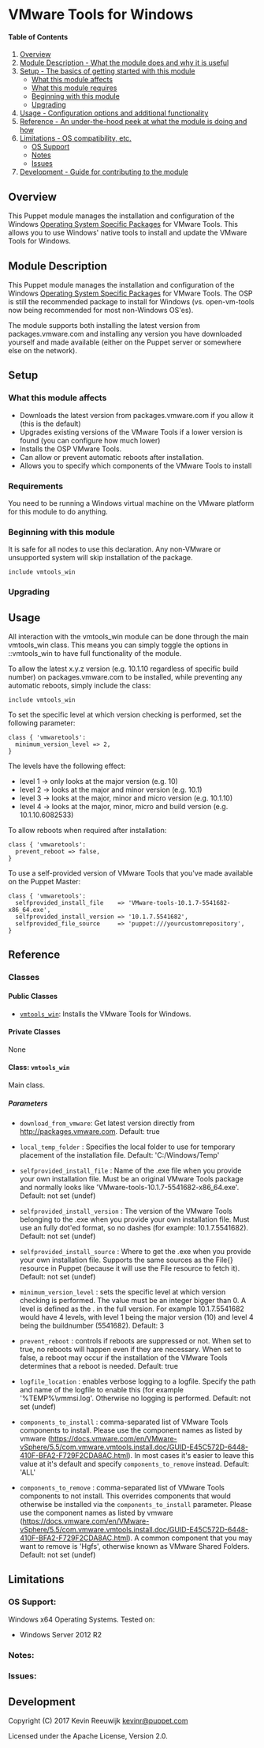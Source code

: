 # VMware Tools for Windows

#### Table of Contents

1. [Overview](#overview)
2. [Module Description - What the module does and why it is useful](#module-description)
3. [Setup - The basics of getting started with this module](#setup)
    * [What this module affects](#what-this-module-affects)
    * [What this module requires](#requirements)
    * [Beginning with this module](#beginning-with-this-module)
    * [Upgrading](#upgrading)
4. [Usage - Configuration options and additional functionality](#usage)
5. [Reference - An under-the-hood peek at what the module is doing and how](#reference)
5. [Limitations - OS compatibility, etc.](#limitations)
    * [OS Support](#os-support)
    * [Notes](#notes)
    * [Issues](#issues)
6. [Development - Guide for contributing to the module](#development)

## Overview

This Puppet module manages the installation and configuration of the Windows [Operating System Specific Packages](http://packages.vmware.com/tools/releases/latest/windows/x64) for VMware Tools. This allows you to use Windows' native tools to install and update the VMware Tools for Windows.

## Module Description

This Puppet module manages the installation and configuration of the Windows [Operating System Specific Packages](http://packages.vmware.com/tools/releases/latest/windows/x64) for VMware Tools. The OSP is still the recommended package to install for Windows (vs. open-vm-tools now being recommended for most non-Windows OS'es).

The module supports both installing the latest version from packages.vmware.com and installing any version you have downloaded yourself and made available (either on the Puppet server or somewhere else on the network).

## Setup

### What this module affects

* Downloads the latest version from packages.vmware.com if you allow it (this is the default)
* Upgrades existing versions of the VMware Tools if a lower version is found (you can configure how much lower)
* Installs the OSP VMware Tools.
* Can allow or prevent automatic reboots after installation.
* Allows you to specify which components of the VMware Tools to install

### Requirements

You need to be running a Windows virtual machine on the VMware platform for this module to do anything.

### Beginning with this module

It is safe for all nodes to use this declaration.  Any non-VMware or unsupported system will skip installation of the package.
```puppet
include vmtools_win
```

### Upgrading

## Usage

All interaction with the vmtools_win module can be done through the main vmtools_win class. This means you can simply toggle the options in ::vmtools_win to have full functionality of the module.

To allow the latest x.y.z version (e.g. 10.1.10 regardless of specific build number) on packages.vmware.com to be installed, while preventing any automatic reboots, simply include the class:

```puppet
include vmtools_win
```

To set the specific level at which version checking is performed, set the following parameter:

```puppet
class { 'vmwaretools':
  minimum_version_level => 2,
}
```

The levels have the following effect:
* level 1 -> only looks at the major version (e.g. 10)
* level 2 -> looks at the major and minor version (e.g. 10.1)
* level 3 -> looks at the major, minor and micro version (e.g. 10.1.10)
* level 4 -> looks at the major, minor, micro and build version (e.g. 10.1.10.6082533)

To allow reboots when required after installation:

```puppet
class { 'vmwaretools':
  prevent_reboot => false,
}
```

To use a self-provided version of VMware Tools that you've made available on the Puppet Master:

```puppet
class { 'vmwaretools':
  selfprovided_install_file    => 'VMware-tools-10.1.7-5541682-x86_64.exe',
  selfprovided_install_version => '10.1.7.5541682',
  selfprovided_file_source     => 'puppet:///yourcustomrepository',
}
```

## Reference

### Classes

#### Public Classes

* [`vmtools_win`](#class-vmtools_win): Installs the VMware Tools for Windows.

#### Private Classes

None

#### Class: `vmtools_win`

Main class.

##### Parameters

* `download_from_vmware`: Get latest version directly from http://packages.vmware.com.  Default: true

* `local_temp_folder` : Specifies the local folder to use for temporary placement of the installation file. Default: 'C:/Windows/Temp'

* `selfprovided_install_file` : Name of the .exe file when you provide your own installation file. Must be an original VMware Tools package and normally looks like 'VMware-tools-10.1.7-5541682-x86_64.exe'. Default: not set (undef)

* `selfprovided_install_version` : The version of the VMware Tools belonging to the .exe when you provide your own installation file. Must use an fully dot'ed format, so no dashes (for example: 10.1.7.5541682). Default: not set (undef)

* `selfprovided_install_source` : Where to get the .exe when you provide your own installation file. Supports the same sources as the File{} resource in Puppet (because it will use the File resource to fetch it). Default: not set (undef)

* `minimum_version_level` : sets the specific level at which version checking is performed. The value must be an integer bigger than 0. A level is defined as the . in the full version. For example 10.1.7.5541682 would have 4 levels, with level 1 being the major version (10) and level 4 being the buildnumber (5541682). Default: 3

* `prevent_reboot` : controls if reboots are suppressed or not. When set to true, no reboots will happen even if they are necessary. When set to false, a reboot may occur if the installation of the VMware Tools determines that a reboot is needed. Default: true

* `logfile_location` : enables verbose logging to a logfile. Specify the path and name of the logfile to enable this (for example '%TEMP%\vmmsi.log'. Otherwise no logging is performed. Default: not set (undef)

* `components_to_install` : comma-separated list of VMware Tools components to install. Please use the component names as listed by vmware (https://docs.vmware.com/en/VMware-vSphere/5.5/com.vmware.vmtools.install.doc/GUID-E45C572D-6448-410F-BFA2-F729F2CDA8AC.html). In most cases it's easier to leave this value at it's default and specify `components_to_remove` instead. Default: 'ALL' 

* `components_to_remove` : comma-separated list of VMware Tools components to not install. This overrides components that would otherwise be installed via the `components_to_install` parameter. Please use the component names as listed by vmware (https://docs.vmware.com/en/VMware-vSphere/5.5/com.vmware.vmtools.install.doc/GUID-E45C572D-6448-410F-BFA2-F729F2CDA8AC.html). A common component that you may want to remove is 'Hgfs', otherwise known as VMware Shared Folders. Default: not set (undef)

## Limitations

### OS Support:

Windows x64 Operating Systems. Tested on:
* Windows Server 2012 R2

### Notes:

### Issues:

## Development

Copyright (C) 2017 Kevin Reeuwijk <kevinr@puppet.com>

Licensed under the Apache License, Version 2.0.

